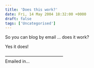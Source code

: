 ```yaml
---
title: 'Does this work?'
date: Fri, 14 May 2004 18:32:00 +0000
draft: false
tags: ['Uncategorised']
---
```


So you can blog by email … does it work?

Yes it does!

—————————————–  
Emailed in…